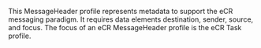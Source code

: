 This MessageHeader profile represents metadata to support the eCR messaging paradigm. It requires data elements destination, sender, source, and focus. The focus of an eCR MessageHeader profile is the eCR Task profile.